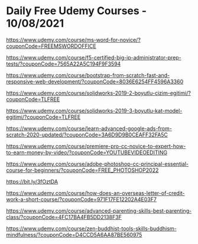 # Daily Free Udemy Courses - 10/08/2021

https://www.udemy.com/course/ms-word-for-novice/?couponCode=FREEMSWORDOFFICE
https://www.udemy.com/course/f5-certified-big-ip-administrator-prep-tests/?couponCode=7565A22A5C194F9F3594
https://www.udemy.com/course/bootstrap-from-scratch-fast-and-responsive-web-development/?couponCode=8036E6254FF4596A3360
https://www.udemy.com/course/solidworks-2019-2-boyutlu-cizim-egitimi/?couponCode=TLFREE
https://www.udemy.com/course/solidworks-2019-3-boyutlu-kat-model-egitimi/?couponCode=TLFREE
https://www.udemy.com/course/learn-advanced-google-ads-from-scratch-2020-updated/?couponCode=3A6D9D9B0CEAFF32FA5C
https://www.udemy.com/course/premiere-pro-cc-novice-to-expert-how-to-earn-money-by-video/?couponCode=YOUTUBEVIDEOEDITING
https://www.udemy.com/course/adobe-photoshop-cc-principal-essential-course-for-beginners/?couponCode=FREE_PHOTOSHOP2022
https://bit.ly/3fOztDA
https://www.udemy.com/course/how-does-an-overseas-letter-of-credit-work-a-short-course/?couponCode=971F17FE12202A4E03F7
https://www.udemy.com/course/advanced-parenting-skills-best-parenting-class/?couponCode=4FC17BA4FB5DD2138F3F
https://www.udemy.com/course/zen-buddhist-tools-skills-buddhism-mindfulness/?couponCode=D4CCD5A6AA87BE560975
